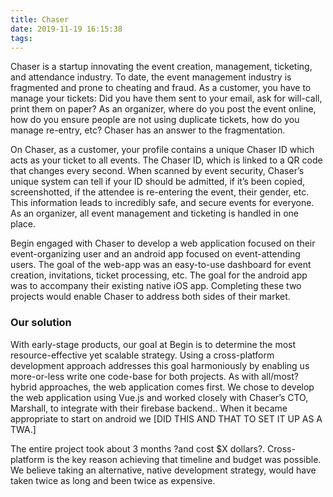 ```yaml
---
title: Chaser
date: 2019-11-19 16:15:38
tags:
---
```


Chaser is a startup innovating the event creation, management, ticketing, and attendance industry. To date, the event management industry is fragmented and prone to cheating and fraud. As a customer, you have to manage your tickets: Did you have them sent to your email, ask for will-call, print them on paper? As an organizer, where do you post the event online, how do you ensure people are not using duplicate tickets, how do you manage re-entry, etc? Chaser has an answer to the fragmentation.

On Chaser, as a customer, your profile contains a unique Chaser ID which acts as your ticket to all events. The Chaser ID, which is linked to a QR code that changes every second. When scanned by event security, Chaser’s unique system can tell if your ID should be admitted, if it’s been copied, screenshotted, if the attendee is re-entering the event, their gender, etc. This information leads to incredibly safe, and secure events for everyone. As an organizer, all event management and ticketing is handled in one place.

Begin engaged with Chaser to develop a web application focused on their event-organizing user and an android app focused on event-attending users. The goal of the web-app was an easy-to-use dashboard for event creation, invitations, ticket processing, etc. The goal for the android app was to accompany their existing native iOS app. Completing these two projects would enable Chaser to address both sides of their market.

### Our solution

With early-stage products, our goal at Begin is to determine the most resource-effective yet scalable strategy. Using a cross-platform development approach addresses this goal harmoniously by enabling us more-or-less write one code-base for both projects. As with all/most? hybrid approaches, the web application comes first. We chose to develop the web application using Vue.js and worked closely with Chaser’s CTO, Marshall, to integrate with their firebase backend.. When it became appropriate to start on android we [DID THIS AND THAT TO SET IT UP AS A TWA.]

The entire project took about 3 months ?and cost \$X dollars?. Cross-platform is the key reason achieving that timeline and budget was possible. We believe taking an alternative, native development strategy, would have taken twice as long and been twice as expensive.
